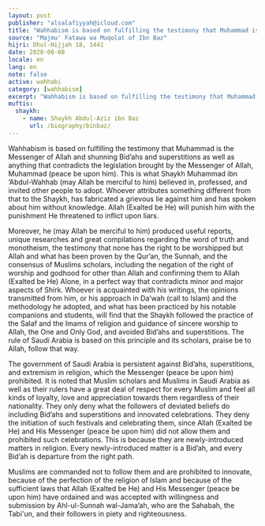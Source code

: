 ```yaml
---
layout: post
publisher: "alsalafiyyah@icloud.com"
title: "Wahhabism is based on fulfilling the testimony that Muhammad is the Messenger of Allah and shunning Bid’ahs and superstitions"
source: "Majmu' Fatawa wa Muqolat of Ibn Baz"
hijri: Dhul-Hijjah 18, 1441
date: 2020-08-08
locale: en
lang: en
note: false
active: wahhabi
category: [wahhabism]
excerpt: "Wahhabism is based on fulfilling the testimony that Muhammad is the Messenger of Allah and shunning Bid’ahs and superstitions as well as anything that contradicts the legislation brought by the Messenger of Allah, Muhammad peace be upon him."
muftis:
  shaykh: 
    - name: Shaykh Abdul-Aziz ibn Baz
      url: /biography/binbaz/
---
```


Wahhabism is based on fulfilling the testimony that Muhammad is the Messenger of Allah and shunning Bid’ahs and superstitions as well as anything that contradicts the legislation brought by the Messenger of Allah, Muhammad (peace be upon him). This is what Shaykh Muhammad ibn ‘Abdul-Wahhab (may Allah be merciful to him) believed in, professed, and invited other people to adopt. Whoever attributes something different from that to the Shaykh, has fabricated a grievous lie against him and has spoken about him without knowledge. Allah (Exalted be He) will punish him with the punishment He threatened to inflict upon liars.

Moreover, he (may Allah be merciful to him) produced useful reports, unique researches and great compilations regarding the word of truth and monotheism, the testimony that none has the right to be worshipped but Allah and what has been proven by the Qur’an, the Sunnah, and the consensus of Muslims scholars, including the negation of the right of worship and godhood for other than Allah and confirming them to Allah (Exalted be He) Alone, in a perfect way that contradicts minor and major aspects of Shirk. Whoever is acquainted with his writings, the opinions transmitted from him, or his approach in Da’wah (call to Islam) and the methodology he adopted, and what has been practiced by his notable companions and students, will find that the Shaykh followed the practice of the Salaf and the Imams of religion and guidance of sincere worship to Allah, the One and Only God, and avoided Bid’ahs and superstitions. The rule of Saudi Arabia is based on this principle and its scholars, praise be to Allah, follow that way.

The government of Saudi Arabia is persistent against Bid’ahs, superstitions, and extremism in religion, which the Messenger (peace be upon him) prohibited. It is noted that Muslim scholars and Muslims in Saudi Arabia as well as their rulers have a great deal of respect for every Muslim and feel all kinds of loyalty, love and appreciation towards them regardless of their nationality. They only deny what the followers of deviated beliefs do including Bid’ahs and superstitions and innovated celebrations. They deny the initiation of such festivals and celebrating them, since Allah (Exalted be He) and His Messenger (peace be upon him) did not allow them and prohibited such celebrations. This is because they are newly-introduced matters in religion. Every newly-introduced matter is a Bid’ah, and every Bid’ah is departure from the right path.

Muslims are commanded not to follow them and are prohibited to innovate, because of the perfection of the religion of Islam and because of the sufficient laws that Allah (Exalted be He) and His Messenger (peace be upon him) have ordained and was accepted with willingness and submission by Ahl-ul-Sunnah wal-Jama’ah, who are the Sahabah, the Tabi'un, and their followers in piety and righteousness.
